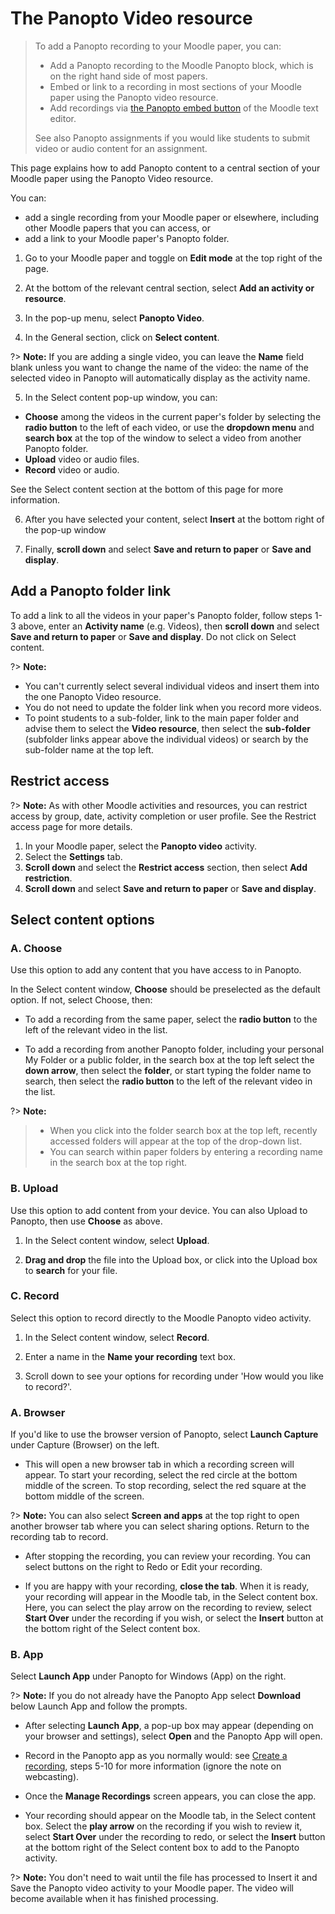 # The Panopto Video resource

> To add a Panopto recording to your Moodle paper, you can:
>
> - Add a Panopto recording to the Moodle Panopto block, which is on the right hand side of most papers.
> - Embed or link to a recording in most sections of your Moodle paper using the Panopto video resource.
> - Add recordings via [the Panopto embed button](the-panopto-embed-button.md) of the Moodle text editor.
>
> See also Panopto assignments if you would like students to submit video or audio content for an assignment.

This page explains how to add Panopto content to a central section of your Moodle paper using the Panopto Video resource.

You can:

- add a single recording from your Moodle paper or elsewhere, including other Moodle papers that you can access, or
- add a link to your Moodle paper's Panopto folder.

1. Go to your Moodle paper and toggle on **Edit mode** at the top right of the page.

2. At the bottom of the relevant central section, select **Add an activity or resource**.

3. In the pop-up menu, select **Panopto Video**.

4. In the General section, click on **Select content**.

?> **Note:** If you are adding a single video, you can leave the **Name** field blank unless you want to change the name of the video: the name of the selected video in Panopto will automatically display as the activity name.

5. In the Select content pop-up window, you can:
  - **Choose** among the videos in the current paper's folder by selecting the **radio button** to the left of each video, or use the **dropdown menu** and **search box** at the top of the window to select a video from another Panopto folder.
  - **Upload** video or audio files.
  - **Record** video or audio.

See the Select content section at the bottom of this page for more information. 

6. After you have selected your content, select **Insert** at the bottom right of the pop-up window

7. Finally, **scroll down** and select **Save and return to paper** or **Save and display**.

## Add a Panopto folder link

To add a link to all the videos in your paper's Panopto folder, follow steps 1-3 above, enter an **Activity name** (e.g. Videos), then **scroll down** and select **Save and return to paper** or **Save and display**. Do not click on Select content.

?> **Note:**
- You can't currently select several individual videos and insert them into the one Panopto Video resource.
- You do not need to update the folder link when you record more videos.
- To point students to a sub-folder, link to the main paper folder and advise them to select the **Video resource**, then select the **sub-folder** (subfolder links appear above the individual videos) or search by the sub-folder name at the top left.

## Restrict access

?> **Note:** As with other Moodle activities and resources, you can restrict access by group, date, activity completion or user profile. See the Restrict access page for more details.

1. In your Moodle paper, select the **Panopto video** activity.
2. Select the **Settings** tab.
3. **Scroll down** and select the **Restrict access** section, then select **Add restriction**.
4. **Scroll down** and select **Save and return to paper** or **Save and display**.

## Select content options

### A. Choose

Use this option to add any content that you have access to in Panopto.

In the Select content window, **Choose** should be preselected as the default option. If not, select Choose, then:

- To add a recording from the same paper, select the **radio button** to the left of the relevant video in the list.

- To add a recording from another Panopto folder, including your personal My Folder or a public folder, in the search box at the top left select the **down arrow**, then select the **folder**, or start typing the folder name to search, then select the **radio button** to the left of the relevant video in the list.

?> **Note:**
> - When you click into the folder search box at the top left, recently accessed folders will appear at the top of the drop-down list.
> - You can search within paper folders by entering a recording name in the search box at the top right.

### B. Upload

Use this option to add content from your device. You can also Upload to Panopto, then use **Choose** as above.

1. In the Select content window, select **Upload**.

2. **Drag and drop** the file into the Upload box, or click into the Upload box to **search** for your file.

### C. Record

Select this option to record directly to the Moodle Panopto video activity.

1. In the Select content window, select **Record**.

2. Enter a name in the **Name your recording** text box.

3. Scroll down to see your options for recording under 'How would you like to record?'.

### A. Browser

If you'd like to use the browser version of Panopto, select **Launch Capture** under Capture (Browser) on the left.

- This will open a new browser tab in which a recording screen will appear. To start your recording, select the red circle at the bottom middle of the screen. To stop recording, select the red square at the bottom middle of the screen.


?> **Note:** You can also select **Screen and apps** at the top right to open another browser tab where you can select sharing options. Return to the recording tab to record. 

- After stopping the recording, you can review your recording. You can select buttons on the right to Redo or Edit your recording.

- If you are happy with your recording, **close the tab**. When it is ready, your recording will appear in the Moodle tab, in the Select content box. Here, you can select the play arrow on the recording to review, select **Start Over** under the recording if you wish, or select the **Insert** button at the bottom right of the Select content box.

### B. App

Select **Launch App** under Panopto for Windows (App) on the right.

?> **Note:** If you do not already have the Panopto App select **Download** below Launch App and follow the prompts.

- After selecting **Launch App**, a pop-up box may appear (depending on your browser and settings), select **Open** and the Panopto App will open.

- Record in the Panopto app as you normally would: see [Create a recording](create-a-recording-or-webcast.md), steps 5-10 for more information (ignore the note on webcasting).

- Once the **Manage Recordings** screen appears, you can close the app.

- Your recording should appear on the Moodle tab, in the Select content box. Select the **play arrow** on the recording if you wish to review it, select **Start Over** under the recording to redo, or select the **Insert** button at the bottom right of the Select content box to add to the Panopto activity.

?> **Note:** You don't need to wait until the file has processed to Insert it and Save the Panopto video activity to your Moodle paper. The video will become available when it has finished processing.
